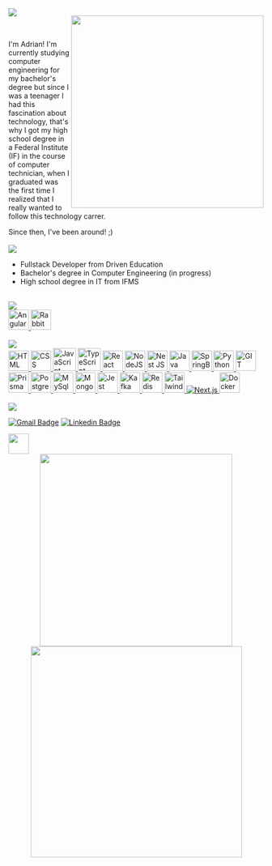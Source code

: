 <img align="left" src="https://github.com/pinkglb/pinkglb/blob/main/Icons/title.png">

<img align="right" width="380" src="https://github.com/pinkglb/pinkglb/blob/main/Images/nova-palheta.png"> <br/><br/>

<p>I'm Adrian! I'm currently studying computer engineering for my bachelor's degree but since I was a teenager I had this fascination about technology, that's why I got my high school degree in a Federal Institute (IF) in the course of computer technician, when I graduated was the first time I realized that I really wanted to follow this technology carrer.</p> 
Since then, I've been around! ;)

<br/>
<br/>

<div>
  <img src="https://github.com/pinkglb/pinkglb/blob/main/Images/learning-now-new.png">
  
- Fullstack Developer from Driven Education
- Bachelor's degree in Computer Engineering (in progress)
- High school degree in IT from IFMS

</div>
<br/>
<img src="https://github.com/pinkglb/pinkglb/blob/main/Images/learning-now.png">

<div>
  <a target="_blank" href="https://angular.io/">
    <img height="40" src='https://github.com/pinkglb/pinkglb/blob/main/Icons/icons8-angularjs-48.png' alt="Angular">
  </a> 
  <a target="_blank" href="https://www.rabbitmq.com/">
    <img height="40" src='https://github.com/pinkglb/pinkglb/blob/main/Icons/rabbitmq (1).png' alt="Rabbit MQ">
  </a>  
</div>

<br/>

<img height="" src="https://github.com/pinkglb/pinkglb/blob/main/Images/languages-and-tools-new.png">

<div>
  <a target="_blank" href="https://developer.mozilla.org/pt-BR/docs/Web/HTML">
    <img height="40" src='https://github.com/pinkglb/pinkglb/blob/main/Icons/html5.png' alt="HTML">
  </a>
  <a target="_blank" href="https://developer.mozilla.org/pt-BR/docs/Web/CSS">	
    <img height="40" src='https://github.com/pinkglb/pinkglb/blob/main/Icons/css3.png' alt="CSS">
  </a>
  <a target="_blank" href="https://developer.mozilla.org/pt-BR/docs/Web/JavaScript">	
    <img height="45" src='https://github.com/pinkglb/pinkglb/blob/main/Icons/icons8-javascript-50.png' alt="JavaScript">
  </a>
  <a target="_blank" href="https://www.typescriptlang.org/">	
    <img height="45" src='https://github.com/pinkglb/pinkglb/blob/main/Icons/icons8-typescript-50.png' alt="TypeScript">
  </a>
  <a target="_blank" href="https://react.dev/">	
    <img height="40" src='https://github.com/pinkglb/pinkglb/blob/main/Icons/react.png' alt="React">
  </a>
  <a target="_blank" href="https://nodejs.org/en/about">	
    <img height="40" src='https://github.com/pinkglb/pinkglb/blob/main/Icons/nodedotjs.png' alt="NodeJS">
  </a>
  <a target="_blank" href="https://nestjs.com/">	
    <img height="40" src='https://github.com/pinkglb/pinkglb/blob/main/Icons/file_type_nestjs_icon_130355 (1).png' alt="Nest JS">
  </a>
  <a target="_blank" href="https://dev.java/">	
    <img height="40" src='https://github.com/pinkglb/pinkglb/blob/main/Icons/icons8-java.png' alt="Java">
  </a>
  <a target="_blank" href="https://spring.io/">	
    <img height="40" src='https://github.com/pinkglb/pinkglb/blob/main/Icons/spring.png' alt="SpringBoot">
  </a>
  <a target="_blank" href="https://www.python.org/">	
    <img height="40" src='https://github.com/pinkglb/pinkglb/blob/main/Icons/python.png' alt="Python">
  </a>
  <a target="_blank" href="https://git-scm.com/">
    <img height="40" src='https://github.com/pinkglb/pinkglb/blob/main/Icons/git.png' alt="GIT">
  </a>
  <a target="_blank" href="https://www.prisma.io/">
    <img height="40" src='https://github.com/pinkglb/pinkglb/blob/main/Icons/prisma_logo-freelogovectors.net_-330x400.png' alt="Prisma ORM">
  </a>
  <a target="_blank" href="https://www.postgresql.org/">
    <img height="40" src='https://github.com/pinkglb/pinkglb/blob/main/Icons/icons8-postgreesql-48.png' alt="Postgres">
  </a>
  <a target="_blank" href="https://www.mysql.com/">
    <img height="40" src='https://github.com/pinkglb/pinkglb/blob/main/Icons/icons8-logo-mysql.png' alt="MySql">
  </a>
  <a target="_blank" href="https://www.mongodb.com/">
    <img height="40" src='https://github.com/pinkglb/pinkglb/blob/main/Icons/mongodb(1).png' alt="MongoDB">
  </a>
  <a target="_blank" href="https://jestjs.io/">
    <img height="40" src='https://github.com/pinkglb/pinkglb/blob/main/Icons/jest1.png' alt="Jest">
  </a>
  <a target="_blank" href="https://kafka.apache.org/">
    <img height="40" src='https://github.com/pinkglb/pinkglb/blob/main/Icons/kafka (1).png' alt="Kafka">
  </a>
  <a target="_blank" href="https://redis.io/">
    <img height="40" src='https://github.com/pinkglb/pinkglb/blob/main/Icons/icons8-redis-48 (2).png' alt="Redis">
  </a>
  <a target="_blank" href="https://tailwindcss.com/">
    <img height="40" src='https://github.com/pinkglb/pinkglb/blob/main/Icons/tailwind-css (1).png' alt="TailwindCSS">
  </a>
  <a target="_blank" href="https://nextjs.org/">
    <img height="" src='https://github.com/pinkglb/pinkglb/blob/main/Icons/9114856761551941711-128.psd (1).png' alt="Next.js">
 </a>
  <a target="_blank" href="https://docs.docker.com/">
    <img height="40" src='https://github.com/pinkglb/pinkglb/blob/main/Icons/icons8-docker-48.png' alt="Docker">
  </a>
</div>

<br/>

<img src="https://github.com/pinkglb/pinkglb/blob/main/Images/contact-new.png">

[![Gmail Badge](https://img.shields.io/badge/Gmail-aeba89?style=for-the-badge&logo=gmail&logoColor=white&link=mailto:adriancosta1215@gmail.com)](mailto:adriancosta1215@gmail.com)
[![Linkedin Badge](https://img.shields.io/badge/LinkedIn-aeba89?style=for-the-badge&logo=linkedin&logoColor=white&link=https://www.linkedin.com/in/adrian-costa-94bb12211/)](https://www.linkedin.com/in/adrian-costa-94bb12211/)

<img height = "40" src="https://github.com/pinkglb/pinkglb/blob/main/Images/stats-new.png"/>

<div align="center">

<img width=380 src="https://readme-stats-again.vercel.app/api/?username=adrian-s-costa&show_icons=true&bg_color=aeba89&hide_border=true&icon_color=202020&title_color=202020&include_all_commits=true&count_private=true"/>
	
<img width=417 src="https://readme-stats-again.vercel.app/api/top-langs/?username=adrian-s-costa&langs_count=10&layout=compact&theme=202020-purple&bg_color=aeba89&hide_border=true&title_color=202020&card_width=500"/>

</div>

